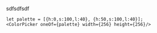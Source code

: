 sdfsdfsdf

    let palette = [{h:0,s:100,l:40}, {h:50,s:100,l:40}];
    <ColorPicker oneOf={palette} width={256} height={256}/>
